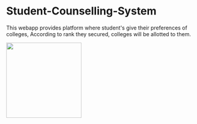 # Student-Counselling-System
This webapp provides platform where student's give their preferences of colleges, According to rank they secured, colleges will be allotted to them.

<img src="https://raw.github.com/saitejdandge/Student-Counselling-System/master/Ranking/Screenshots/2016-04-10 (10).png" width="200" />
